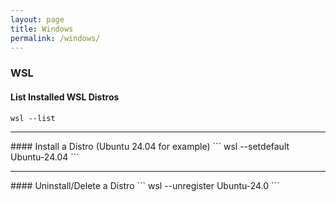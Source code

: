```yaml
---
layout: page
title: Windows
permalink: /windows/
---
```


### WSL

#### List Installed WSL Distros
```
wsl --list
```
<hr />
#### Install a Distro (Ubuntu 24.04 for example)
```
wsl --setdefault Ubuntu-24.04
```
<hr />
#### Uninstall/Delete a Distro
```
wsl --unregister Ubuntu-24.0
```
